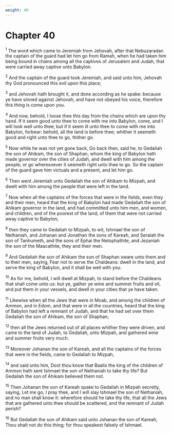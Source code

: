 ```yaml
---
weight: 40
---
```


# Chapter 40

<sup>1</sup> The word which came to Jeremiah from Jehovah, after that Nebuzaradan the captain of the guard had let him go from Ramah, when he had taken him being bound in chains among all the captives of Jerusalem and Judah, that were carried away captive unto Babylon. 

<sup>2</sup> And the captain of the guard took Jeremiah, and said unto him, Jehovah thy God pronounced this evil upon this place; 

<sup>3</sup> and Jehovah hath brought it, and done according as he spake: because ye have sinned against Jehovah, and have not obeyed his voice, therefore this thing is come upon you. 

<sup>4</sup> And now, behold, I loose thee this day from the chains which are upon thy hand. If it seem good unto thee to come with me into Babylon, come, and I will look well unto thee; but if it seem ill unto thee to come with me into Babylon, forbear: behold, all the land is before thee; whither it seemeth good and right unto thee to go, thither go. 

<sup>5</sup> Now while he was not yet gone back, Go back then, said he, to Gedaliah the son of Ahikam, the son of Shaphan, whom the king of Babylon hath made governor over the cities of Judah, and dwell with him among the people; or go wheresoever it seemeth right unto thee to go. So the captain of the guard gave him victuals and a present, and let him go. 

<sup>6</sup> Then went Jeremiah unto Gedaliah the son of Ahikam to Mizpah, and dwelt with him among the people that were left in the land. 

<sup>7</sup> Now when all the captains of the forces that were in the fields, even they and their men, heard that the king of Babylon had made Gedaliah the son of Ahikam governor in the land, and had committed unto him men, and women, and children, and of the poorest of the land, of them that were not carried away captive to Babylon; 

<sup>8</sup> then they came to Gedaliah to Mizpah, to wit, Ishmael the son of Nethaniah, and Johanan and Jonathan the sons of Kareah, and Seraiah the son of Tanhumeth, and the sons of Ephai the Netophathite, and Jezaniah the son of the Maacathite, they and their men. 

<sup>9</sup> And Gedaliah the son of Ahikam the son of Shaphan sware unto them and to their men, saying, Fear not to serve the Chaldeans: dwell in the land, and serve the king of Babylon, and it shall be well with you. 

<sup>10</sup> As for me, behold, I will dwell at Mizpah, to stand before the Chaldeans that shall come unto us: but ye, gather ye wine and summer fruits and oil, and put them in your vessels, and dwell in your cities that ye have taken. 

<sup>11</sup> Likewise when all the Jews that were in Moab, and among the children of Ammon, and in Edom, and that were in all the countries, heard that the king of Babylon had left a remnant of Judah, and that he had set over them Gedaliah the son of Ahikam, the son of Shaphan; 

<sup>12</sup> then all the Jews returned out of all places whither they were driven, and came to the land of Judah, to Gedaliah, unto Mizpah, and gathered wine and summer fruits very much. 

<sup>13</sup> Moreover Johanan the son of Kareah, and all the captains of the forces that were in the fields, came to Gedaliah to Mizpah, 

<sup>14</sup> and said unto him, Dost thou know that Baalis the king of the children of Ammon hath sent Ishmael the son of Nethaniah to take thy life? But Gedaliah the son of Ahikam believed them not. 

<sup>15</sup> Then Johanan the son of Kareah spake to Gedaliah in Mizpah secretly, saying, Let me go, I pray thee, and I will slay Ishmael the son of Nethaniah, and no man shall know it: wherefore should he take thy life, that all the Jews that are gathered unto thee should be scattered, and the remnant of Judah perish? 

<sup>16</sup> But Gedaliah the son of Ahikam said unto Johanan the son of Kareah, Thou shalt not do this thing; for thou speakest falsely of Ishmael. 


